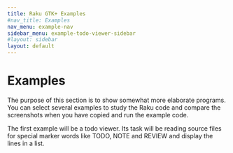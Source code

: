 ```yaml
---
title: Raku GTK+ Examples
#nav_title: Examples
nav_menu: example-nav
sidebar_menu: example-todo-viewer-sidebar
#layout: sidebar
layout: default
---
```


# Examples

The purpose of this section is to show somewhat more elaborate programs. You can select several examples to study the Raku code and compare the screenshots when you have copied and run the example code.

The first example will be a todo viewer. Its task will be reading source files for special marker words like TODO, NOTE and REVIEW and display the lines in a list.
